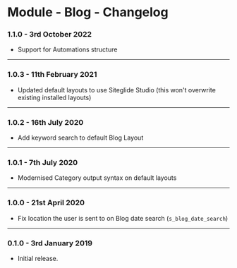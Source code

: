 # Module - Blog - Changelog

### 1.1.0 - 3rd October 2022

* Support for Automations structure

***

### 1.0.3 - 11th February 2021

* Updated default layouts to use Siteglide Studio (this won't overwrite existing installed layouts)

***

### 1.0.2 - 16th July 2020

* Add keyword search to default Blog Layout

***

### 1.0.1 - 7th July 2020

* Modernised Category output syntax on default layouts

***

### 1.0.0 - 21st April 2020

* Fix location the user is sent to on Blog date search (`s_blog_date_search`)

***

### 0.1.0 - 3rd January 2019

* Initial release.
